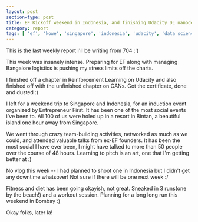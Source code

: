 ```yaml
---
layout: post
section-type: post
title: EF Kickoff weekend in Indonesia, and finishing Udacity DL nanodegree | Weekly Report 97
category: report
tags: [ 'ef', 'kowe', 'singapore', 'indonesia', 'udacity', 'data science' ]
---
```


This is the last weekly report I'll be writing from 704 :')

This week was insanely intense. Preparing for EF along with managing Bangalore logistics is pushing my stress limits off the charts.

I finished off a chapter in Reinforcement Learning on Udacity and also finished off with the unfinished chapter on GANs. Got the certificate, done and dusted :)

I left for a weekend trip to Singapore and Indonesia, for an induction event organized by Entrepreneur First. It has been one of the most social events i've been to. All 100 of us were holed up in a resort in Bintan, a beautiful island one hour away from Singapore.

We went through crazy team-building activities, networked as much as we could, and attended valuable talks from ex-EF founders. It has been the most social I have ever been, I might have talked to more than 50 people over the course of 48 hours. Learning to pitch is an art, one that I'm getting better at :)

No vlog this week -- I had planned to shoot one in Indonesia but I didn't get any downtime whatsover! Not sure if there will be one next week :/

Fitness and diet has been going okayish, not great. Sneaked in 3 runs(one by the beach!) and a workout session. Planning for a long long run this weekend in Bombay :)

Okay folks, later la!
